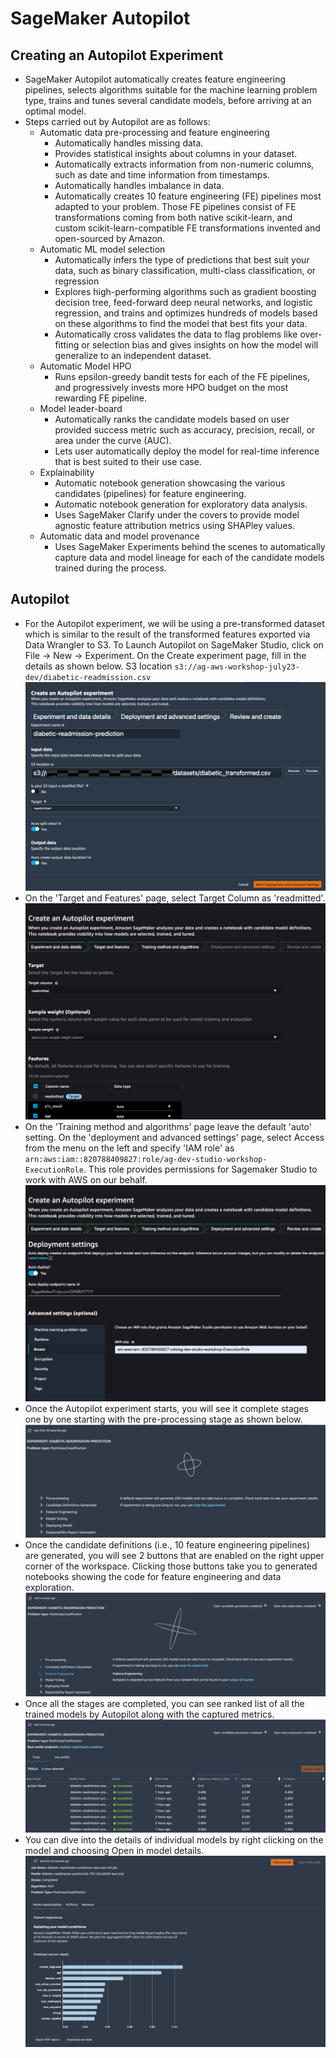 # SageMaker Autopilot
## Creating an Autopilot Experiment

* SageMaker Autopilot automatically creates feature engineering pipelines, selects algorithms suitable for the machine learning problem type, trains and tunes several candidate models, before arriving at an optimal model.
* Steps carried out by Autopilot are as follows:
  * Automatic data pre-processing and feature engineering
    * Automatically handles missing data.
    * Provides statistical insights about columns in your dataset.
    * Automatically extracts information from non-numeric columns, such as date and time information from timestamps.
    * Automatically handles imbalance in data.
    * Automatically creates 10 feature engineering (FE) pipelines most adapted to your problem. Those FE pipelines consist of FE transformations coming from both native scikit-learn, and custom scikit-learn-compatible FE transformations invented and open-sourced by Amazon.
  * Automatic ML model selection
    * Automatically infers the type of predictions that best suit your data, such as binary classification, multi-class classification, or regression
    * Explores high-performing algorithms such as gradient boosting decision tree, feed-forward deep neural networks, and logistic regression, and trains and optimizes hundreds of models based on these algorithms to find the model that best fits your data.
    * Automatically cross validates the data to flag problems like over-fitting or selection bias and gives insights on how the model will generalize to an independent dataset.
  * Automatic Model HPO
    * Runs epsilon-greedy bandit tests for each of the FE pipelines, and progressively invests more HPO budget on the most rewarding FE pipeline.
  * Model leader-board
    * Automatically ranks the candidate models based on user provided success metric such as accuracy, precision, recall, or area under the curve (AUC).
    * Lets user automatically deploy the model for real-time inference that is best suited to their use case.
  * Explainability
    * Automatic notebook generation showcasing the various candidates (pipelines) for feature engineering.
    * Automatic notebook generation for exploratory data analysis.
    * Uses SageMaker Clarify under the covers to provide model agnostic feature attribution metrics using SHAPley values.
  * Automatic data and model provenance
    * Uses SageMaker Experiments behind the scenes to automatically capture data and model lineage for each of the candidate models trained during the process.

## Autopilot
* For the Autopilot experiment, we will be using a pre-transformed dataset which is similar to the result of the transformed features exported via Data Wrangler to S3. To Launch Autopilot on SageMaker Studio, click on File -> New -> Experiment. On the Create experiment page, fill in the details as shown below.
S3 location `s3://ag-aws-workshop-july23-dev/diabetic-readmission.csv`
![](./../img/3_low_code_0.png)
* On the 'Target and Features' page, select Target Column as 'readmitted'.
![](./../img/3_low_code_7.png)
* On the 'Training method and algorithms' page leave the default 'auto' setting.
On the 'deployment and advanced settings' page, select Access from the menu on the left and specify 'IAM role' as `arn:aws:iam::820788409827:role/ag-dev-studio-workshop-ExecutionRole`. This role provides permissions for Sagemaker Studio to work with AWS on our behalf.
![](./../img/3_low_code_8.png)
* Once the Autopilot experiment starts, you will see it complete stages one by one starting with the pre-processing stage as shown below.
![](./../img/3_low_code_5.png)
* Once the candidate definitions (i.e., 10 feature engineering pipelines) are generated, you will see 2 buttons that are enabled on the right upper corner of the workspace. Clicking those buttons take you to generated notebooks showing the code for feature engineering and data exploration.
![](./../img/3_low_code_3.png)
* Once all the stages are completed, you can see ranked list of all the trained models by Autopilot along with the captured metrics.
![](./../img/3_low_code_2.png)
* You can dive into the details of individual models by right clicking on the model and choosing Open in model details.
![](./../img/3_low_code_1.png)